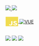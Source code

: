 
      
<div align="left">
  <a href="https://github.com/LucasGabrielAntonete">
 <img height="165em" src="https://github-readme-stats.vercel.app/api?username=LucasGabrielAntonete&show_icons=true&theme=transparent"/>
<img height="158em" src="https://github-readme-stats.vercel.app/api/top-langs/?username=LucasGabrielAntonete&layout=compact&langs_count=3&theme=transparent"/>


</div>
<div style="display: inline_block"><br>
  <img align="center" alt="Js" height="30" width="40" src="https://raw.githubusercontent.com/devicons/devicon/master/icons/javascript/javascript-plain.svg">
  <img align="center" alt="VUE" height="30" width="60" src="https://img.shields.io/badge/Vue.js-35495E?style=for-the-badge&logo=vue.js&logoColor=4FC08D">

  </div>
  
  ##
 
<div> 
  <a href="https://www.instagram.com/lucas_antonete" target="_blank"><img src="https://img.shields.io/badge/-Instagram-%23E4405F?style=for-the-badge&logo=instagram&logoColor=white" target="_blank"></a>
  <a href = "mailto:lucasantonete@gmail.com"><img src="https://img.shields.io/badge/-Gmail-%23333?style=for-the-badge&logo=gmail&logoColor=white" target="_blank"></a>
  <a href = "https://twitter.com/GabrielAntonete"><img src="https://img.shields.io/badge/Twitter-1DA1F2?style=for-the-badge&logo=twitter&logoColor=white" target="_blank"></a>

 
</div>
